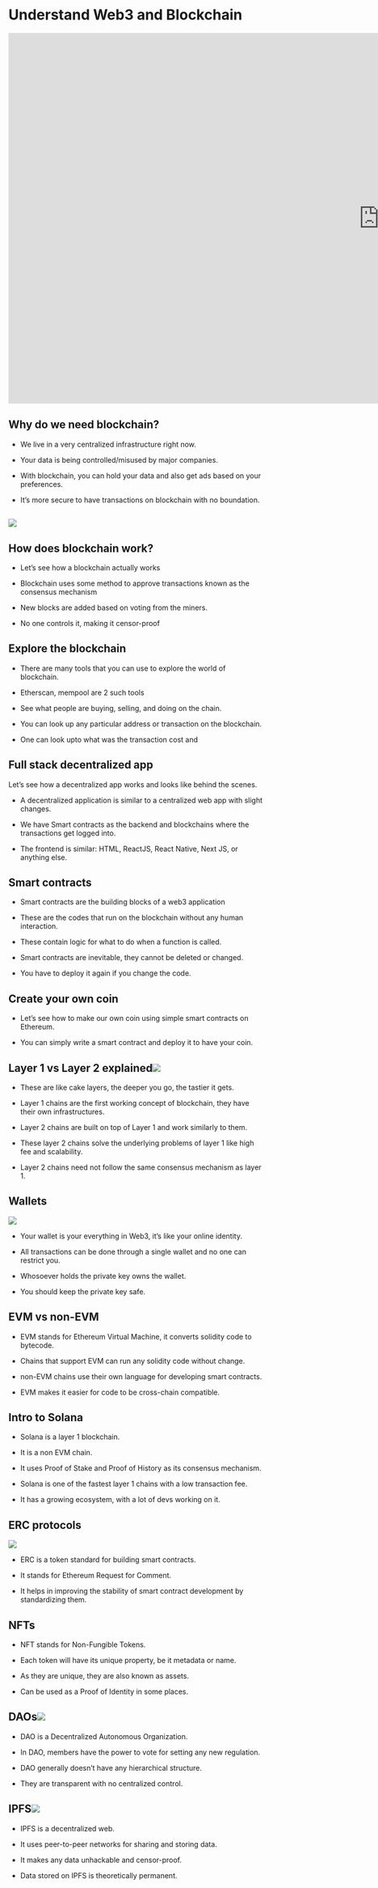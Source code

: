# Understand Web3 and Blockchain

<div class="ratio ratio-16x9"><iframe width="1467" height="733" src="https://www.youtube.com/embed/CJhUed6msJA" title="Complete Blockchain developer roadmap | Guide to learning Blockchain development" frameborder="0" allow="accelerometer; autoplay; clipboard-write; encrypted-media; gyroscope; picture-in-picture" allowfullscreen></iframe></div>  

## Why do we need blockchain?

-   We live in a very centralized infrastructure right now.
    
-   Your data is being controlled/misused by major companies.
    
-   With blockchain, you can hold your data and also get ads based on your preferences.
    
-   It’s more secure to have transactions on blockchain with no boundation.
    

## ![](https://lh4.googleusercontent.com/YRjzPxgqNheVnIccDMYHze42ixiF7QyI2vU6M5HNGT5P2aXTDqxYFGj65NN8Xe4-T9E1xWAdtI83x0hSuHf3KqePU2lTZuBIK02BIKdq8qcb73KHoh1AEjunlfuTT69rBsU8U8SanyWVVQuUAg)

## How does blockchain work?

-   Let’s see how a blockchain actually works
    
-   Blockchain uses some method to approve transactions known as the consensus mechanism
    
-   New blocks are added based on voting from the miners.
    
-   No one controls it, making it censor-proof
  

## Explore the blockchain

-   There are many tools that you can use to explore the world of blockchain.
    
-   Etherscan, mempool are 2 such tools
    
-   See what people are buying, selling, and doing on the chain.
    
-   You can look up any particular address or transaction on the blockchain.
    
-   One can look upto what was the transaction cost and
    

  

## Full stack decentralized app

Let’s see how a decentralized app works and looks like behind the scenes.

-   A decentralized application is similar to a centralized web app with slight changes.
    
-   We have Smart contracts as the backend and blockchains where the transactions get logged into.
    
-   The frontend is similar: HTML, ReactJS, React Native, Next JS, or anything else.
    

## Smart contracts

-   Smart contracts are the building blocks of a web3 application
    
-   These are the codes that run on the blockchain without any human interaction.
    
-   These contain logic for what to do when a function is called.
    
-   Smart contracts are inevitable, they cannot be deleted or changed.
    
-   You have to deploy it again if you change the code.
    

  
  

## Create your own coin

  

-   Let’s see how to make our own coin using simple smart contracts on Ethereum.
    
-   You can simply write a smart contract and deploy it to have your coin.
    

  
  

## Layer 1 vs Layer 2 explained![](https://lh6.googleusercontent.com/qaG220tlkcV0mVjw8FSxebeccg2PhCkqwE0VdlUlkgrtKL1gfOEHOVZouTnw46GwQiZPixxMpyKl3LW6O1WAV64g0qWKdYXGuHRi1M_EXstoLgW18q640VUFnxAeu15P1yWQ_rFvnkGYr5bf)

  

-   These are like cake layers, the deeper you go, the tastier it gets.
    
-   Layer 1 chains are the first working concept of blockchain, they have their own infrastructures.
    
-   Layer 2 chains are built on top of Layer 1 and work similarly to them.
    
-   These layer 2 chains solve the underlying problems of layer 1 like high fee and scalability.
    
-   Layer 2 chains need not follow the same consensus mechanism as layer 1.
    

  

## Wallets

  

![](https://lh6.googleusercontent.com/zkMquLgRWDv0SJTdI-srMZ23yVvzPMfgpSWRbPYpASigevddOe6if00Zd7diEm0R3IfRMXi--0AQcyoZOFbrZyY6WYrvwIfFAGPQ3wHFaWrq5ptCXcJGagWcEElxKlFatGi-ATjc2eNzvtYuGQ)

  

-   Your wallet is your everything in Web3, it’s like your online identity.
    
-   All transactions can be done through a single wallet and no one can restrict you.
    
-   Whosoever holds the private key owns the wallet.
    
-   You should keep the private key safe.
    

  
  

## EVM vs non-EVM

  

-   EVM stands for Ethereum Virtual Machine, it converts solidity code to bytecode.
    
-   Chains that support EVM can run any solidity code without change.
    
-   non-EVM chains use their own language for developing smart contracts.
    
-   EVM makes it easier for code to be cross-chain compatible.
    

  
  

## Intro to Solana

  

-   Solana is a layer 1 blockchain.
    
-   It is a non EVM chain.
    
-   It uses Proof of Stake and Proof of History as its consensus mechanism.
    
-   Solana is one of the fastest layer 1 chains with a low transaction fee.
    
-   It has a growing ecosystem, with a lot of devs working on it.
    

## ERC protocols

![](https://lh5.googleusercontent.com/IQC13loo5CDR7btiMimmqa9_ZJfuFND1N9Rh3pymyj3oOJpfx6EOe_rux1fKY73HbKPVyLlwBp_me47r26K2txhIVGpV5y9I0hDkHpbQOot8Op3XIDO5IqM-nTj7UU3_bk3q6z7b7znfJxoF)

  

-   ERC is a token standard for building smart contracts.
    
-   It stands for Ethereum Request for Comment.
    
-   It helps in improving the stability of smart contract development by standardizing them.
    

  
  

## NFTs

  

-   NFT stands for Non-Fungible Tokens.
    
-   Each token will have its unique property, be it metadata or name.
    
-   As they are unique, they are also known as assets.
    
-   Can be used as a Proof of Identity in some places.
    

  

## DAOs![](https://lh3.googleusercontent.com/Qmwogz8qVFakmLb0swjatnjIwKm_-pqRdTV5S7BkddefHFQI5L4Wc1oqjDCLbTjox46JfQ-icw8PQ0UbIE6qvgOp3kGNAF0RmGgUpjGtRMYV4OhM64ra1S98kb0hRipsPg575VNyk_wAiDK8)

  

-   DAO is a Decentralized Autonomous Organization.
    
-   In DAO, members have the power to vote for setting any new regulation.
    
-   DAO generally doesn’t have any hierarchical structure.
    
-   They are transparent with no centralized control.
    

  

## IPFS![](https://lh4.googleusercontent.com/G83mVQzqk7J1_0TjW32bi8z1ZFND6YlLqdKNHsbzGltb6_n4470Hv8qR2xBCgc4h06-GWK9fr43-G17cI6TpxWYYCl3GPO7bxFsyOQeDTKlFIUWS1ez2BxAb6NS21kn0L8ufOxNZ-p1PeyRk)

  

-   IPFS is a decentralized web.
    
-   It uses peer-to-peer networks for sharing and storing data.
    
-   It makes any data unhackable and censor-proof.
    
-   Data stored on IPFS is theoretically permanent.
